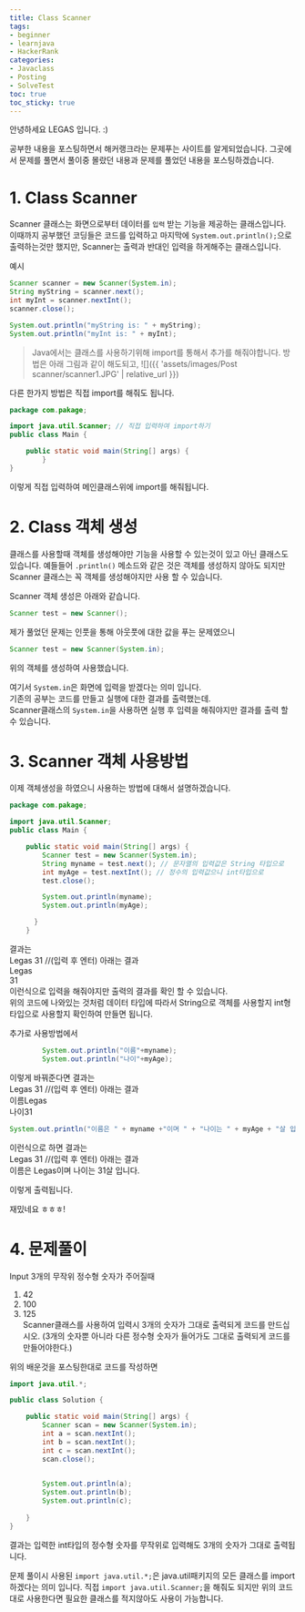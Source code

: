 ```yaml
---
title: Class Scanner
tags:
- beginner
- learnjava
- HackerRank
categories:
- Javaclass
- Posting
- SolveTest
toc: true
toc_sticky: true
---
```


안녕하세요 LEGAS 입니다. :)

공부한 내용을 포스팅하면서 해커랭크라는 문제푸는 사이트를 알게되었습니다.
그곳에서 문제를 풀면서 풀이중 몰랐던 내용과 문제를 풀었던 내용을 포스팅하겠습니다.

# 1. Class Scanner
Scanner 클래스는 화면으로부터 데이터를 `입력` 받는 기능을 제공하는 클래스입니다.  
이때까지 공부했던 코딩들은 코드를 입력하고 마지막에 `System.out.println();`으로 출력하는것만 했지만, 
Scanner는 출력과 반대인 입력을 하게해주는 클래스입니다.

예시
```java
Scanner scanner = new Scanner(System.in);
String myString = scanner.next();
int myInt = scanner.nextInt();
scanner.close();

System.out.println("myString is: " + myString);
System.out.println("myInt is: " + myInt);
```

> Java에서는 클래스를 사용하기위해 import를 통해서 추가를 해줘야합니다.
방법은 아래 그림과 같이 해도되고,
![]({{ 'assets/images/Post scanner/scanner1.JPG' | relative_url }})

다른 한가지 방법은 직접 import를 해줘도 됩니다.
```java
package com.pakage;

import java.util.Scanner; // 직접 입력하여 import하기
public class Main {

    public static void main(String[] args) {
		}
}
```
이렇게 직접 입력하여 메인클래스위에 import를 해줘됩니다.

# 2. Class 객체 생성
클래스를 사용할때 객체를 생성해야만 기능을 사용할 수 있는것이 있고 아닌 클래스도 있습니다.
예들들어 `.println()` 메소드와 같은 것은 객체를 생성하지 않아도 되지만 Scanner 클래스는 꼭 객체를 생성해야지만 사용 할 수 있습니다.

Scanner 객체 생성은 아래와 같습니다.
```java
Scanner test = new Scanner();
```
제가 풀었던 문제는 인풋을 통해 아웃풋에 대한 값을 푸는 문제였으니
```java
Scanner test = new Scanner(System.in);
```
위의 객체를 생성하여 사용했습니다.

여기서 `System.in`은 화면에 입력을 받겠다는 의미 입니다.  
기존의 공부는 코드를 만들고 실행에 대한 결과를 출력했는데.  
Scanner클래스의 `System.in`을 사용하면 실행 후 입력을 해줘야지만 결과를 출력 할 수 있습니다.  

# 3. Scanner 객체 사용방법
이제 객체생성을 하였으니 사용하는 방법에 대해서 설명하겠습니다.
```java
package com.pakage;

import java.util.Scanner;
public class Main {

    public static void main(String[] args) {
        Scanner test = new Scanner(System.in);
        String myname = test.next(); // 문자열의 입력값은 String 타입으로
        int myAge = test.nextInt(); // 정수의 입력값으니 int타입으로
        test.close();

        System.out.println(myname);
        System.out.println(myAge);

      }
    }
```
결과는   
Legas 31 //(입력 후 엔터) 아래는 결과  
Legas  
31  
이런식으로 입력을 해줘야지만 출력의 결과를 확인 할 수 있습니다.  
위의 코드에 나와있는 것처럼 데이터 타입에 따라서 String으로 객체를 사용할지 int형 타입으로 사용할지 확인하여 만들면 됩니다.

추가로 사용방법에서
```java
        System.out.println("이름"+myname);
        System.out.println("나이"+myAge);
```
이렇게 바꿔준다면 결과는  
Legas 31 //(입력 후 엔터) 아래는 결과  
이름Legas  
나이31  

```java
System.out.println("이름은 " + myname +"이며 " + "나이는 " + myAge + "살 입니다.");
```
이런식으로 하면 결과는   
Legas 31 //(입력 후 엔터) 아래는 결과  
이름은 Legas이며 나이는 31살 입니다.   
  
이렇게 출력됩니다.  
  
재밌네요 ㅎㅎㅎ!  

# 4. 문제풀이
Input 3개의 무작위 정수형 숫자가 주어질때  
1. 42  
2. 100  
3. 125  
Scanner클래스를 사용하여 입력시 3개의 숫자가 그대로 출력되게 코드를 만드십시오.
(3개의 숫자뿐 아니라 다른 정수형 숫자가 들어가도 그대로 출력되게 코드를 만들어야한다.)

위의 배운것을 포스팅한대로 코드를 작성하면
```java
import java.util.*;

public class Solution {

    public static void main(String[] args) {
        Scanner scan = new Scanner(System.in);
        int a = scan.nextInt();
        int b = scan.nextInt();
        int c = scan.nextInt();
        scan.close();
       

        System.out.println(a);
        System.out.println(b);
        System.out.println(c);
       
    }
}
```
결과는 입력한 int타입의 정수형 숫자를 무작위로 입력해도 3개의 숫자가 그대로 출력됩니다.

문제 풀이시 사용된 `import java.util.*;`은  java.util패키지의 모든 클래스를 import하겠다는 의미 입니다.
직접 `import java.util.Scanner;`을 해줘도 되지만 위의 코드대로 사용한다면 필요한 클래스를 적지않아도 사용이 가능합니다.
